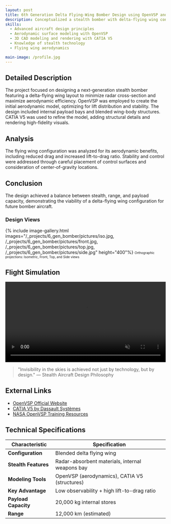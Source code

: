 ```yaml
---
layout: post
title: 6th Generation Delta Flying-Wing Bomber Design using OpenVSP and CATIA V5
description: Conceptualized a stealth bomber with delta-flying wing configuration using OpenVSP for aerodynamic design and CATIA V5 for detailed 3D modeling, emphasizing low observability and long-range capabilities.
skills: 
  - Advanced aircraft design principles
  - Aerodynamic surface modeling with OpenVSP
  - 3D CAD modeling and rendering with CATIA V5
  - Knowledge of stealth technology
  - Flying wing aerodynamics

main-image: /profile.jpg
---
```


## Detailed Description
The project focused on designing a next-generation stealth bomber featuring a delta-flying wing layout to minimize radar cross-section and maximize aerodynamic efficiency. OpenVSP was employed to create the initial aerodynamic model, optimizing for lift distribution and stability. The design included internal payload bays and blended wing-body structures. CATIA V5 was used to refine the model, adding structural details and rendering high-fidelity visuals.

## Analysis
The flying wing configuration was analyzed for its aerodynamic benefits, including reduced drag and increased lift-to-drag ratio. Stability and control were addressed through careful placement of control surfaces and consideration of center-of-gravity locations.

## Conclusion
The design achieved a balance between stealth, range, and payload capacity, demonstrating the viability of a delta-flying wing configuration for future bomber aircraft.

### Design Views
{% include image-gallery.html images="/_projects/6_gen_bomber/pictures/iso.jpg, /_projects/6_gen_bomber/pictures/front.jpg, /_projects/6_gen_bomber/pictures/top.jpg, /_projects/6_gen_bomber/pictures/side.jpg" height="400"%}
<span style="font-size: 10px">Orthographic projections: Isometric, Front, Top, and Side views</span>  

## Flight Simulation
<video autoplay loop muted playsinline controls width="100%">
  <source src="/_projects/6_gen_bomber/pictures/bomb.mp4" type="video/mp4">
  Your browser does not support the video tag.
</video>

> "Invisibility in the skies is achieved not just by technology, but by design."
> — Stealth Aircraft Design Philosophy

## External Links
- [OpenVSP Official Website](https://openvsp.org/)
- [CATIA V5 by Dassault Systèmes](https://www.3ds.com/products-services/catia/)
- [NASA OpenVSP Training Resources](https://vspu.larc.nasa.gov/)

## Technical Specifications

| Characteristic | Specification |
|----------------|---------------|
| **Configuration** | Blended delta flying wing |
| **Stealth Features** | Radar-absorbent materials, internal weapons bay |
| **Modeling Tools** | OpenVSP (aerodynamics), CATIA V5 (structures) |
| **Key Advantage** | Low observability + high lift-to-drag ratio |
| **Payload Capacity** | 20,000 kg internal stores |
| **Range** | 12,000 km (estimated) |
